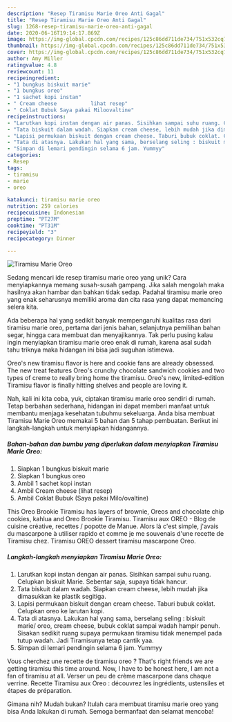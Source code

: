 ```yaml
---
description: "Resep Tiramisu Marie Oreo Anti Gagal"
title: "Resep Tiramisu Marie Oreo Anti Gagal"
slug: 1268-resep-tiramisu-marie-oreo-anti-gagal
date: 2020-06-16T19:14:17.869Z
image: https://img-global.cpcdn.com/recipes/125c86dd711de734/751x532cq70/tiramisu-marie-oreo-foto-resep-utama.jpg
thumbnail: https://img-global.cpcdn.com/recipes/125c86dd711de734/751x532cq70/tiramisu-marie-oreo-foto-resep-utama.jpg
cover: https://img-global.cpcdn.com/recipes/125c86dd711de734/751x532cq70/tiramisu-marie-oreo-foto-resep-utama.jpg
author: Amy Miller
ratingvalue: 4.8
reviewcount: 11
recipeingredient:
- "1 bungkus biskuit marie"
- "1 bungkus oreo"
- "1 sachet kopi instan"
- " Cream cheese           lihat resep"
- " Coklat Bubuk Saya pakai Miloovaltine"
recipeinstructions:
- "Larutkan kopi instan dengan air panas. Sisihkan sampai suhu ruang. Celupkan biskuit Marie. Sebentar saja, supaya tidak hancur."
- "Tata biskuit dalam wadah. Siapkan cream cheese, lebih mudah jika dimasukkan ke plastik segitiga."
- "Lapisi permukaan biskuit dengan cream cheese. Taburi bubuk coklat. Celupkan oreo ke larutan kopi."
- "Tata di atasnya. Lakukan hal yang sama, berselang seling : biskuit marie/ oreo, cream cheese, bubuk coklat sampai wadah hampir penuh. Sisakan sedikit ruang supaya permukaan tiramisu tidak menempel pada tutup wadah. Jadi Tiramisunya tetap cantik yaa."
- "Simpan di lemari pendingin selama 6 jam. Yummyy"
categories:
- Resep
tags:
- tiramisu
- marie
- oreo

katakunci: tiramisu marie oreo 
nutrition: 259 calories
recipecuisine: Indonesian
preptime: "PT27M"
cooktime: "PT31M"
recipeyield: "3"
recipecategory: Dinner

---
```



![Tiramisu Marie Oreo](https://img-global.cpcdn.com/recipes/125c86dd711de734/751x532cq70/tiramisu-marie-oreo-foto-resep-utama.jpg)

Sedang mencari ide resep tiramisu marie oreo yang unik? Cara menyiapkannya memang susah-susah gampang. Jika salah mengolah maka hasilnya akan hambar dan bahkan tidak sedap. Padahal tiramisu marie oreo yang enak seharusnya memiliki aroma dan cita rasa yang dapat memancing selera kita.

Ada beberapa hal yang sedikit banyak mempengaruhi kualitas rasa dari tiramisu marie oreo, pertama dari jenis bahan, selanjutnya pemilihan bahan segar, hingga cara membuat dan menyajikannya. Tak perlu pusing kalau ingin menyiapkan tiramisu marie oreo enak di rumah, karena asal sudah tahu triknya maka hidangan ini bisa jadi suguhan istimewa.

Oreo&#39;s new tiramisu flavor is here and cookie fans are already obsessed. The new treat features Oreo&#39;s crunchy chocolate sandwich cookies and two types of creme to really bring home the tiramisu. Oreo&#39;s new, limited-edition Tiramisu flavor is finally hitting shelves and people are loving it.


Nah, kali ini kita coba, yuk, ciptakan tiramisu marie oreo sendiri di rumah. Tetap berbahan sederhana, hidangan ini dapat memberi manfaat untuk membantu menjaga kesehatan tubuhmu sekeluarga. Anda bisa membuat Tiramisu Marie Oreo memakai 5 bahan dan 5 tahap pembuatan. Berikut ini langkah-langkah untuk menyiapkan hidangannya.

<!--inarticleads1-->

##### Bahan-bahan dan bumbu yang diperlukan dalam menyiapkan Tiramisu Marie Oreo:

1. Siapkan 1 bungkus biskuit marie
1. Siapkan 1 bungkus oreo
1. Ambil 1 sachet kopi instan
1. Ambil  Cream cheese           (lihat resep)
1. Ambil  Coklat Bubuk (Saya pakai Milo/ovaltine)


This Oreo Brookie Tiramisu has layers of brownie, Oreos and chocolate chip cookies, kahlua and Oreo Brookie Tiramisu. Tiramisu aux OREO - Blog de cuisine créative, recettes / popotte de Manue. Alors là c&#39;est simple, j&#39;avais du mascarpone à utiliser rapido et comme je me souvenais d&#39;une recette de Tiramisu chez. Tiramisu OREO dessert tiramisu mascarpone Oreo. 

<!--inarticleads2-->

##### Langkah-langkah menyiapkan Tiramisu Marie Oreo:

1. Larutkan kopi instan dengan air panas. Sisihkan sampai suhu ruang. Celupkan biskuit Marie. Sebentar saja, supaya tidak hancur.
1. Tata biskuit dalam wadah. Siapkan cream cheese, lebih mudah jika dimasukkan ke plastik segitiga.
1. Lapisi permukaan biskuit dengan cream cheese. Taburi bubuk coklat. Celupkan oreo ke larutan kopi.
1. Tata di atasnya. Lakukan hal yang sama, berselang seling : biskuit marie/ oreo, cream cheese, bubuk coklat sampai wadah hampir penuh. Sisakan sedikit ruang supaya permukaan tiramisu tidak menempel pada tutup wadah. Jadi Tiramisunya tetap cantik yaa.
1. Simpan di lemari pendingin selama 6 jam. Yummyy


Vous cherchez une recette de tiramisu oreo ? That&#39;s right friends we are getting tiramisu this time around. Now, I have to be honest here, I am not a fan of tiramisu at all. Verser un peu de crème mascarpone dans chaque verrine. Recette Tiramisu aux Oreo : découvrez les ingrédients, ustensiles et étapes de préparation. 

Gimana nih? Mudah bukan? Itulah cara membuat tiramisu marie oreo yang bisa Anda lakukan di rumah. Semoga bermanfaat dan selamat mencoba!
